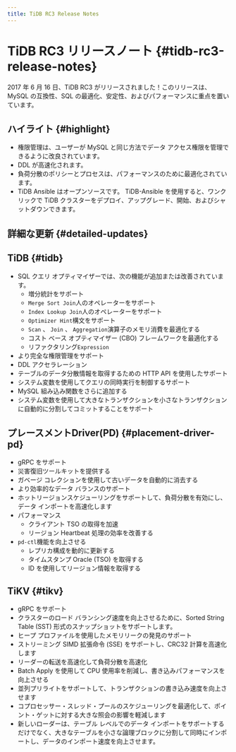 ```yaml
---
title: TiDB RC3 Release Notes
---
```


# TiDB RC3 リリースノート {#tidb-rc3-release-notes}

2017 年 6 月 16 日、TiDB RC3 がリリースされました！このリリースは、MySQL の互換性、SQL の最適化、安定性、およびパフォーマンスに重点を置いています。

## ハイライト {#highlight}

-   権限管理は、ユーザーが MySQL と同じ方法でデータ アクセス権限を管理できるように改良されています。
-   DDL が高速化されます。
-   負荷分散のポリシーとプロセスは、パフォーマンスのために最適化されています。
-   TiDB Ansible はオープンソースです。 TiDB-Ansible を使用すると、ワンクリックで TiDB クラスターをデプロイ、アップグレード、開始、およびシャットダウンできます。

## 詳細な更新 {#detailed-updates}

## TiDB {#tidb}

-   SQL クエリ オプティマイザーでは、次の機能が追加または改善されています。
    -   増分統計をサポート
    -   `Merge Sort Join`人のオペレーターをサポート
    -   `Index Lookup Join`人のオペレーターをサポート
    -   `Optimizer Hint`構文をサポート
    -   `Scan` 、 `Join` 、 `Aggregation`演算子のメモリ消費を最適化する
    -   コスト ベース オプティマイザー (CBO) フレームワークを最適化する
    -   リファクタリング`Expression`
-   より完全な権限管理をサポート
-   DDL アクセラレーション
-   テーブルのデータ分散情報を取得するための HTTP API を使用したサポート
-   システム変数を使用してクエリの同時実行を制御するサポート
-   MySQL 組み込み関数をさらに追加する
-   システム変数を使用して大きなトランザクションを小さなトランザクションに自動的に分割してコミットすることをサポート

## プレースメントDriver(PD) {#placement-driver-pd}

-   gRPC をサポート
-   災害復旧ツールキットを提供する
-   ガベージ コレクションを使用して古いデータを自動的に消去する
-   より効率的なデータ バランスのサポート
-   ホットリージョンスケジューリングをサポートして、負荷分散を有効にし、データ インポートを高速化します
-   パフォーマンス
    -   クライアント TSO の取得を加速
    -   リージョン Heartbeat 処理の効率を改善する
-   `pd-ctl`機能を向上させる
    -   レプリカ構成を動的に更新する
    -   タイムスタンプ Oracle (TSO) を取得する
    -   ID を使用してリージョン情報を取得する

## TiKV {#tikv}

-   gRPC をサポート
-   クラスターのロード バランシング速度を向上させるために、Sorted String Table (SST) 形式のスナップショットをサポートします。
-   ヒープ プロファイルを使用したメモリリークの発見のサポート
-   ストリーミング SIMD 拡張命令 (SSE) をサポートし、CRC32 計算を高速化します
-   リーダーの転送を高速化して負荷分散を高速化
-   Batch Apply を使用して CPU 使用率を削減し、書き込みパフォーマンスを向上させる
-   並列プリライトをサポートして、トランザクションの書き込み速度を向上させます
-   コプロセッサー・スレッド・プールのスケジューリングを最適化して、ポイント・ゲットに対する大きな照会の影響を軽減します
-   新しいローダーは、テーブル レベルでのデータ インポートをサポートするだけでなく、大きなテーブルを小さな論理ブロックに分割して同時にインポートし、データのインポート速度を向上させます。
